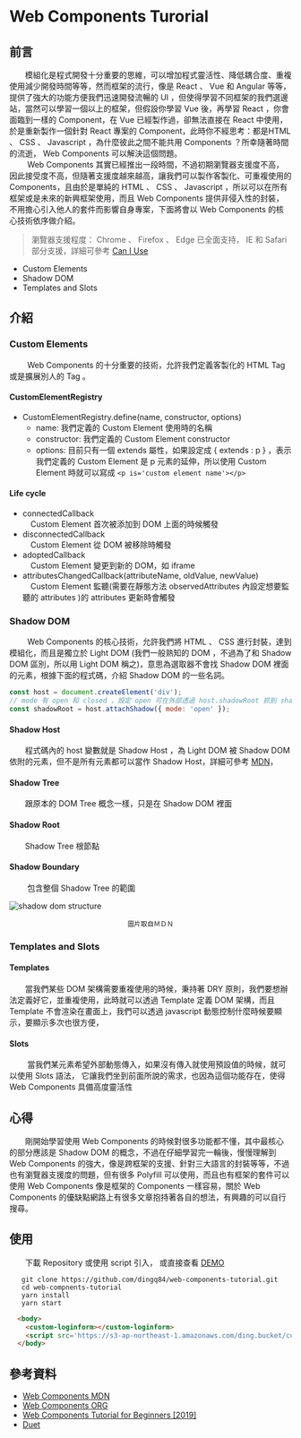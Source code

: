 # Web Components Turorial

## 前言
&emsp;&emsp;模組化是程式開發十分重要的思維，可以增加程式靈活性、降低耦合度、重複使用減少開發時間等等，然而框架的流行，像是 React 、 Vue 和 Angular 等等，提供了強大的功能方便我們迅速開發流暢的 UI ，但使得學習不同框架的我們選邊站，當然可以學習一個以上的框架，但假設你學習 Vue 後，再學習 React ，你會面臨到一樣的 Component，在 Vue 已經製作過，卻無法直接在 React 中使用，於是重新製作一個針對 React 專案的 Component，此時你不經思考：都是HTML 、 CSS 、 Javascript ，為什麼彼此之間不能共用 Components ？所幸隨著時間的流逝， Web Components 可以解決這個問題。  
&emsp;&emsp; Web Components 其實已經推出一段時間，不過初期瀏覽器支援度不高，因此接受度不高，但隨著支援度越來越高，讓我們可以製作客製化、可重複使用的 Components，且由於是單純的 HTML 、 CSS 、 Javascript ，所以可以在所有框架或是未來的新興框架使用，而且 Web Components 提供非侵入性的封裝，不用擔心引入他人的套件而影響自身專案，下面將會以 Web Components 的核心技術依序做介紹。
> 瀏覽器支援程度： Chrome 、 Firefox 、 Edge 已全面支持， IE 和 Safari 部分支援，詳細可參考 [Can I Use](https://caniuse.com/#search=web%20component)
 * Custom Elements
 * Shadow DOM
 * Templates and Slots
## 介紹
### Custom Elements
&emsp;&emsp; Web Components 的十分重要的技術，允許我們定義客製化的 HTML Tag 或是擴展別人的 Tag 。
#### CustomElementRegistry
* CustomElementRegistry.define(name, constructor, options)
    * name: 我們定義的 Custom Element 使用時的名稱
    * constructor: 我們定義的 Custom Element constructor
    * options: 目前只有一個 extends 屬性，如果設定成 { extends : p } ，表示我們定義的 Custom Element 是 p 元素的延伸，所以使用 Custom Element 時就可以寫成 ```<p is='custom element name'></p>```
#### Life cycle
* connectedCallback  
&emsp;Custom Element 首次被添加到 DOM 上面的時候觸發
* disconnectedCallback  
&emsp;Custom Element 從 DOM 被移除時觸發
* adoptedCallback  
&emsp;Custom Element 變更到新的 DOM，如 iframe
* attributesChangedCallback(attributeName, oldValue, newValue)    
&emsp;Custom Element 監聽(需要在靜態方法 observedAttributes 內設定想要監聽的 attributes )的 attributes 更新時會觸發

### Shadow DOM
&emsp;&emsp; Web Components 的核心技術，允許我們將 HTML 、 CSS 進行封裝，達到模組化，而且是獨立於  Light DOM (我們一般熟知的 DOM ，不過為了和 Shadow DOM 區別，所以用 Light DOM 稱之)，意思為選取器不會找 Shadow DOM 裡面的元素，根據下面的程式碼，介紹 Shadow DOM 的一些名詞。
```javascript
const host = document.createElement('div');
// mode 有 open 和 closed ，設定 open 可在外部透過 host.shadowRoot 抓到 shadow root， closed 則會拋出錯誤
const shadowRoot = host.attachShadow({ mode: 'open' });
```
#### Shadow Host
&emsp;&emsp;程式碼內的 host 變數就是 Shadow Host ，為 Light DOM 被 Shadow DOM 依附的元素，但不是所有元素都可以當作 Shadow Host，詳細可參考 [MDN](https://developer.mozilla.org/en-US/docs/Web/API/Element/attachShadow)，
#### Shadow Tree
&emsp;&emsp;跟原本的 DOM Tree 概念一樣，只是在 Shadow DOM 裡面
#### Shadow Root
&emsp;&emsp;Shadow Tree 根節點
#### Shadow Boundary
&emsp;&emsp; 包含整個 Shadow Tree 的範圍

<img src='https://media.prod.mdn.mozit.cloud/attachments/2018/01/29/15788/9d23f749f26b93a00f5c2aa72f00e720/shadow-dom.png' alt='shadow dom structure' />
   <p align='center'><sub>圖片取自ＭＤＮ<sub></p>

### Templates and Slots
#### Templates
&emsp;&emsp;當我們某些 DOM 架構需要重複使用的時候，秉持著 DRY 原則，我們要想辦法定義好它，並重複使用，此時就可以透過 Template 定義 DOM 架構，而且 Template 不會渲染在畫面上，我們可以透過 javascript 動態控制什麼時候要顯示，要顯示多次也很方便，
#### Slots
&emsp;&emsp; 當我們某元素希望外部動態傳入，如果沒有傳入就使用預設值的時候，就可以使用 Slots 語法， 它讓我們坐到前面所說的需求，也因為這個功能存在，使得 Web Components 具備高度靈活性
## 心得
&emsp;&emsp;剛開始學習使用 Web Components 的時候對很多功能都不懂，其中最核心的部分應該是 Shadow DOM 的概念，不過在仔細學習完一輪後，慢慢理解到 Web Components 的強大，像是跨框架的支援、針對三大語言的封裝等等，不過也有瀏覽器支援度的問題，但有很多 Polyfill 可以使用，而且也有框架的套件可以使用 Web Components 像是框架的 Components 一樣容易，關於 Web Components 的優缺點網路上有很多文章抱持著各自的想法，有興趣的可以自行搜尋。
## 使用  
&emsp;&emsp;下載 Repository 或使用 script 引入， 或直接查看 [DEMO](https://dingq84.github.io/web-components-tutorial/)
```
   git clone https://github.com/dingq84/web-components-tutorial.git
   cd web-compnents-tutorial
   yarn install
   yarn start
```
```html
  <body>
    <custom-loginform></custom-loginform>
    <script src='https://s3-ap-northeast-1.amazonaws.com/ding.bucket/custom-loginform.min.js'></script>
  </body>
```

## 參考資料
* [Web Components MDN](https://developer.mozilla.org/en-US/docs/Web/Web_Components)
* [Web Components ORG](https://www.webcomponents.org/)
* [Web Components Tutorial for Beginners [2019]](https://www.robinwieruch.de/web-components-tutorial)
* [Duet](https://www.duetds.com/)
